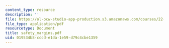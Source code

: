 ```yaml
---
content_type: resource
description: ''
file: https://ol-ocw-studio-app-production.s3.amazonaws.com/courses/22-314j-structural-mechanics-in-nuclear-power-technology-fall-2006/019534b8cccde1da1e59d79c4cbe1359_safety_margins.pdf
file_type: application/pdf
resourcetype: Document
title: safety_margins.pdf
uid: 019534b8-cccd-e1da-1e59-d79c4cbe1359
---
```


